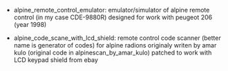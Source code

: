 - alpine_remote_control_emulator: emulator/simulator of alpine remote control (in my case CDE-9880R) designed for work with peugeot 206 (year 1998)

- alpine_code_scane_with_lcd_shield: remote control code scanner (better name is generator of codes)  for alpine radions originaly writen by amar kulo (original code in alpinescan_by_amar_kulo) patched to work with LCD keypad shield from ebay
